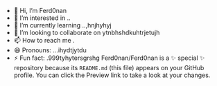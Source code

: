 - 👋 Hi, I’m Ferd0nan
- 👀 I’m interested in ..
- 🌱 I’m currently learning ..,hnjhyhyj
- 💞️ I’m looking to collaborate on ytnbhshdkuhtrjetujh
- 📫 How to reach me .
- 😄 Pronouns: ...ihydtjytdu
- ⚡ Fun fact: .999tyhytersgrshg
Ferd0nan/Ferd0nan is a ✨ special ✨ repository because its `README.md` (this file) appears on your GitHub profile.
You can click the Preview link to take a look at your changes.
